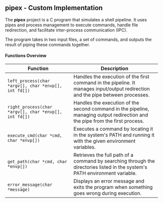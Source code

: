 ## **pipex** - Custom Implementation

The **pipex** project is a C program that simulates a shell pipeline. 
It uses pipes and process management to execute commands, handle file redirection, 
and facilitate inter-process communication (IPC).

The program takes in two input files, a set of commands, and outputs the result of piping these commands together.

#### **Functions Overview**

| **Function**                           | **Description** |
|----------------------------------------|-----------------|
| `left_process(char *argv[], char *envp[], int fd[])` | Handles the execution of the first command in the pipeline. It manages input/output redirection and the pipe between processes. |
| `right_process(char *argv[], char *envp[], int fd[])` | Handles the execution of the second command in the pipeline, managing output redirection and the pipe from the first process. |
| `execute_cmd(char *cmd, char *envp[])` | Executes a command by locating it in the system's PATH and running it with the given environment variables. |
| `get_path(char *cmd, char *envp[])`   | Retrieves the full path of a command by searching through the directories listed in the system's PATH environment variable. |
| `error_message(char *message)`        | Displays an error message and exits the program when something goes wrong during execution. |
